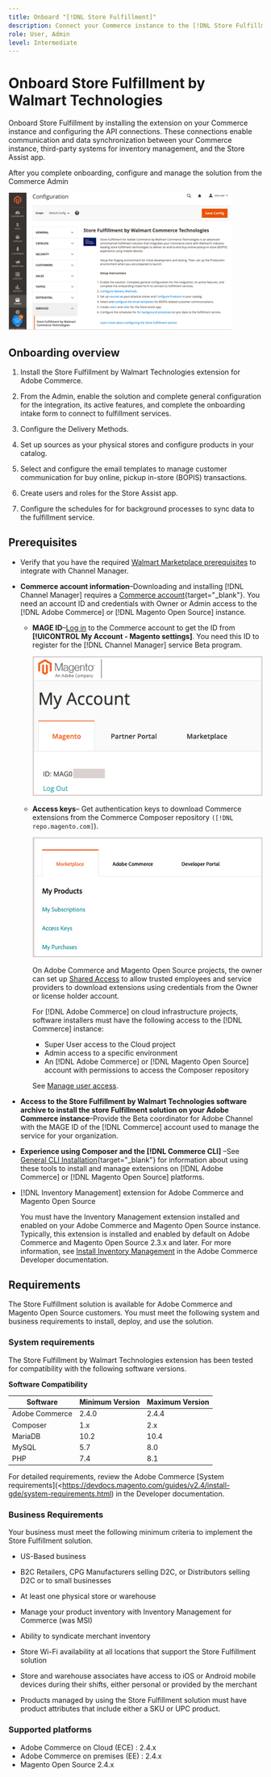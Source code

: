 ```yaml
---
title: Onboard "[!DNL Store Fulfillment]"
description: Connect your Commerce instance to the [!DNL Store Fulfillment Manager] service by completing a few onboarding steps.
role: User, Admin
level: Intermediate
---
```


# Onboard Store Fulfillment by Walmart Technologies

Onboard Store Fulfillment by installing the extension on your Commerce instance and configuring the API connections. These connections enable communication and data synchronization between your Commerce instance, third-party systems for inventory management, and the Store Assist app.

After you complete onboarding, configure and manage the solution from the Commerce Admin

![[!DNL Store Fulfillment Service] configuration in Admin view](assets/store-fulfillment-admin-home.png)

## Onboarding overview

1. Install the Store Fulfillment by Walmart Technologies extension for Adobe Commerce.

1. From the Admin, enable the solution and complete general configuration for the integration, its active features, and complete the onboarding intake form to connect to fulfillment services.

1. Configure the Delivery Methods.

1. Set up sources as your physical stores and configure products in your catalog.

1. Select and configure the email templates to manage customer communication for buy online, pickup in-store (BOPIS) transactions.

1. Create users and roles for the Store Assist app.

1. Configure the schedules for for background processes to sync data to the fulfillment service.

## Prerequisites

* Verify that you have the required [Walmart Marketplace prerequisites](walmart-prerequisites.md) to integrate with Channel Manager.

* **Commerce account information**–Downloading and installing [!DNL Channel Manager] requires a [Commerce account](https://docs.magento.com/user-guide/magento/magento-account.html){target="_blank"}. You need an account ID and credentials with Owner or Admin access to the [!DNL Adobe Commerce] or [!DNL Magento Open Source] instance.

  * **MAGE ID**–[Log in](https://account.magento.com/customer/account/login/) to the Commerce account to get the ID from **[!UICONTROL My Account - Magento settings]**. You need this ID to register for the [!DNL Channel Manager] service Beta program.

     ![[!DNL MAGEID] on Commerce account settings](assets/mageid-my-commerce-account.png) 

  * **Access keys**– Get authentication keys to download Commerce extensions from the Commerce Composer repository `([!DNL repo.magento.com]`).

    ![[!UICONTROL Commerce Marketplace access keys]](assets/commerce-marketplace-access-keys.png)

    On Adobe Commerce and Magento Open Source projects, the owner can set up [Shared Access](https://docs.magento.com/user-guide/magento/magento-account-share.html) to allow trusted employees and service providers to download extensions using credentials from the Owner or license holder account.

    For [!DNL Adobe Commerce] on cloud infrastructure projects, software installers must have the following access to the [!DNL Commerce] instance:

    * Super User access to the Cloud project
    * Admin access to a specific environment
    * An [!DNL Adobe Commerce] or [!DNL Magento Open Source] account with permissions to access the Composer repository
    
    See [Manage user access](https://devdocs.magento.com/cloud/project/user-admin.html).

* **Access to the Store Fulfillment by Walmart Technologies software archive to install the store Fulfillment solution on your Adobe Commerce instance**–Provide the Beta coordinator for Adobe Channel with the MAGE ID of the [!DNL Commerce] account used to manage the service for your organization.

* **Experience using Composer and the [!DNL Commerce CLI]** –See [General CLI Installation](https://devdocs.magento.com/extensions/install/){target="_blank"} for information about using these tools to install and manage extensions on [!DNL Adobe Commerce] or [!DNL Magento Open Source] platforms.

* [!DNL Inventory Management] extension for Adobe Commerce and Magento Open Source

   You must have the Inventory Management extension installed and enabled on your Adobe Commerce and Magento Open Source instance. Typically, this extension is installed and enabled by default on Adobe Commerce and Magento Open Source 2.3.x and later. For more information, see [Install Inventory Management](https://devdocs.magento.com/extensions/inventory-management/) in the Adobe Commerce Developer documentation.

## Requirements

The Store Fulfillment solution is available for Adobe Commerce and Magento Open Source customers. You must meet the following system and business requirements to install, deploy, and use the solution.

### System requirements

The Store Fulfillment by Walmart Technologies extension has been tested for compatibility with the following software versions.

**Software Compatibility**

| **Software**   | **Minimum Version** | **Maximum Version** |
|----------------|---------------------|---------------------|
| Adobe Commerce | 2.4.0               | 2.4.4               |
| Composer       | 1.x                 | 2.x                 |
| MariaDB        | 10.2                | 10.4                |
| MySQL          | 5.7                 | 8.0                 |
| PHP            | 7.4                 | 8.1                 |

For detailed requirements, review the Adobe Commerce [System requirements](<https://devdocs.magento.com/guides/v2.4/install-gde/system-requirements.html) in the Developer documentation.

### Business Requirements

Your business must meet the following minimum criteria to implement the Store Fulfillment solution.

* US-Based business

* B2C Retailers, CPG Manufacturers selling D2C, or Distributors selling D2C or to small businesses

* At least one physical store or warehouse

* Manage your product inventory with Inventory Management for Commerce (was MSI)

* Ability to syndicate merchant inventory

* Store Wi-Fi availability at all locations that support the Store Fulfillment solution

* Store and warehouse associates have access to iOS or Android mobile devices during their shifts, either personal or provided by the merchant

* Products managed by using the Store Fulfillment solution must have product attributes that include either a SKU or UPC product.

### Supported platforms

* Adobe Commerce on Cloud (ECE) : 2.4.x
* Adobe Commerce on premises (EE) : 2.4.x
* Magento Open Source 2.4.x
